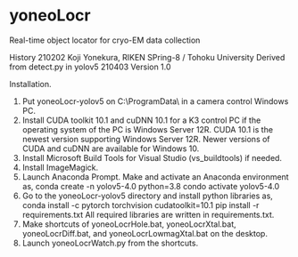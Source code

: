 # yoneoLocr
Real-time object locator for cryo-EM data collection

History
210202 Koji Yonekura, RIKEN SPring-8 / Tohoku University
Derived from detect.py in yolov5
210403 Version 1.0

Installation.
1. Put yoneoLocr-yolov5 on C:\ProgramData\ in a camera control Windows PC.
2. Install CUDA toolkit 10.1 and cuDNN 10.1 for a K3 control PC if the operating system of the PC is Windows Server 12R.  CUDA 10.1 is the newest version supporting Windows Server 12R. Newer versions of CUDA and cuDNN are available for Windows 10.
3. Install Microsoft Build Tools for Visual Studio (vs_buildtools) if needed.
4. Install ImageMagick.
5. Launch Anaconda Prompt. Make and activate an Anaconda environment as,
 conda create -n yolov5-4.0 python=3.8
 condo activate yolov5-4.0
6. Go to the yoneoLocr-yolov5 directory and install python libraries as, 
 conda install -c pytorch torchvision cudatoolkit=10.1
 pip install -r requirements.txt
All required libraries are written in requirements.txt.
7. Make shortcuts of yoneoLocrHole.bat, yoneoLocrXtal.bat, yoneoLocrDiff.bat, and yoneoLocrLowmagXtal.bat on the desktop.
8. Launch yoneoLocrWatch.py from the shortcuts.

